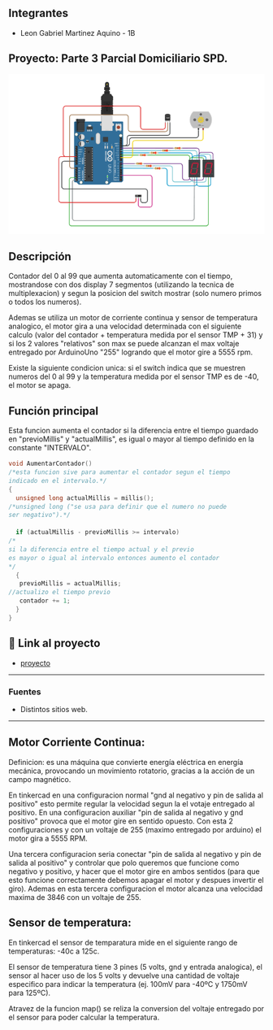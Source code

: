 ## Integrantes 
- Leon Gabriel Martinez Aquino - 1B



## Proyecto: Parte 3 Parcial Domiciliario SPD.
![Tinkercad](img/imagenP2SPD.png)


## Descripción
Contador del 0 al 99 que aumenta automaticamente con el tiempo, mostrandose con dos display 7 segmentos (utilizando la tecnica de multiplexacion) y segun la posicion del switch mostrar (solo numero primos o todos los numeros).

Ademas se utiliza un motor de corriente continua y sensor de temperatura analogico, el motor gira a una velocidad determinada con el siguiente calculo (valor del contador + temperatura medida por el sensor TMP + 31) y si los 2 valores "relativos" son max se puede alcanzan el max voltaje entregado por ArduinoUno "255" logrando que el motor gire a 5555 rpm.

Existe la siguiente condicion unica: si el switch indica que se muestren numeros del 0 al 99 y la temperatura medida por el sensor TMP es de -40, el motor se apaga.

## Función principal
Esta funcion aumenta el contador si la diferencia entre el tiempo guardado en "previoMillis" y "actualMillis", es igual o mayor al tiempo definido en la constante "INTERVALO". 

~~~ C (lenguaje en el que esta escrito)
void AumentarContador()
/*esta funcion sive para aumentar el contador segun el tiempo
indicado en el intervalo.*/
{
  unsigned long actualMillis = millis();
/*unsigned long ("se usa para definir que el numero no puede 
ser negativo").*/
  
  if (actualMillis - previoMillis >= intervalo)
/*
si la diferencia entre el tiempo actual y el previo
es mayor o igual al intervalo entonces aumento el contador
*/  
  {
   previoMillis = actualMillis;
//actualizo el tiempo previo
   contador += 1;
  }    
}
~~~

## :robot: Link al proyecto
- [proyecto](https://www.tinkercad.com/things/e1GW79EsyvE-p2-parcial-domiciliario-1b-leon-gabriel-martinez-aquino/editel?sharecode=T1NYO68wBXTzqwvMXw6FkoGEoI0u27wxiqBQMPOK10Y)

---
### Fuentes
- Distintos sitios web.
---
## Motor Corriente Continua:
Definicion: es una máquina que convierte energía eléctrica en energía mecánica, provocando un movimiento rotatorio, gracias a la acción de un campo magnético.

En tinkercad en una configuracion normal "gnd al negativo y pin de salida al positivo" esto permite regular la velocidad segun la el votaje entregado al positivo.
En una configuracion auxiliar "pin de salida al negativo y gnd positivo" provoca que el motor gire en sentido opuesto. 
Con esta 2 configuraciones y con un voltaje de 255 (maximo entregado por arduino) el motor gira a 5555 RPM.

Una tercera configuracion seria conectar "pin de salida al negativo y pin de salida al positivo" y controlar que polo queremos que funcione como negativo y positivo, y hacer que el motor gire en ambos sentidos (para que esto funcione correctamente debemos apagar el motor y despues invertir el giro).
Ademas en esta tercera configuracion el motor alcanza una velocidad maxima de 3846 con un voltaje de 255.

## Sensor de temperatura:
En tinkercad el sensor de temparatura mide en el siguiente rango de temperaturas: -40c a 125c.

El sensor de temperatura tiene 3 pines (5 volts, gnd y entrada analogica), el sensor al hacer uso de los 5 volts y devuelve una cantidad de voltaje especifico para indicar la temperatura (ej. 100mV para -40ºC y 1750mV para 125ºC).

Atravez de la funcion map() se reliza la conversion del voltaje entregado por el sensor para poder calcular la temperatura.




